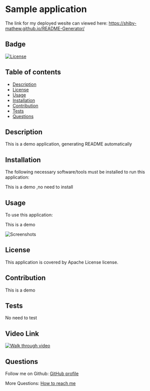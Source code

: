 

#  Sample application

The link for my deployed wesite can viewed here:
https://shiby-mathew.github.io/README-Generator/

## Badge

[![License](https://img.shields.io/badge/License-Apache_2.0-blue.svg)](https://opensource.org/licenses/Apache-2.0)

## Table of contents

- [Description](#description)
- [License](#license)
- [Usage](#usage)
- [Installation](#installation)
- [Contribution](#contribution)
- [Tests](#tests)
- [Questions](#questions)


## Description

This is a demo application, generating README automatically

## Installation

The following necessary software/tools must be installed to run this application:

This is a demo ,no need to install


## Usage

To use this application:

This is a demo

![Screenshots](path)

## License

This application is covered by Apache License license.

## Contribution

This is a demo

## Tests

No need to test

## Video Link

[![Walk through video](https://drive.google.com/file/d/1050yuz5ZPEHHlQT4kSLF1UTdgcfPjin_/view.png)](https://drive.google.com/file/d/1050yuz5ZPEHHlQT4kSLF1UTdgcfPjin_/view)

## Questions

Follow me on Github: [GitHub profile ](https://github.com/shiby-mathew)
<br/>

More Questions: [How to reach me ](example@gmail.com)
      